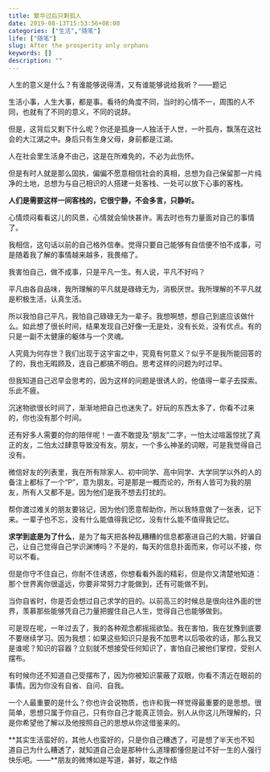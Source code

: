```yaml
---
title: 繁华过后只剩孤人
date: 2019-08-13T15:53:56+08:00
categories: ["生活","随笔"]
life: ["随笔"]
slug: After the prosperity only orphans
keywords: []
description: ""
---
```


人生的意义是什么？有谁能够说得清，又有谁能够说给我听？——题记

生活小事，人生大事，都是事。看待的角度不同，当时的心情不一，周围的人不同，也就有了不同的意义，不同的说辞。

但是，这背后又剩下什么呢？你还是孤身一人独活于人世，一叶孤舟，飘荡在这社会的大江湖之中。身后只有生身父母，身前都是江湖。

人在社会里生活身不由己，这是在所难免的，不必为此伤怀。

但是有时人就是那么固执，偏偏不愿意相信社会的真相，总想为自己保留那一片纯净的土地，总想为与自己相识的人搭建一处客栈、一处可以放下心事的客栈。

**人们是需要这样一间客栈的，它很宁静，不会多言，只静听。**

心情烦闷看看这儿的风景，心情就会愉快甚许。离去时也有力量面对自己的事情了。

我相信，这句话以前的自己格外信奉。觉得只要自己能够有自信便不怕不成事，可是随着我了解的事情越来越多，我畏缩了。

我害怕自己，做不成事，只是平凡一生。有人说，平凡不好吗？

平凡由各自品味，我所理解的平凡就是碌碌无为，消极厌世。我所理解的不平凡就是积极生活，认真生活。

所以我怕自己平凡，我怕自己碌碌无为一辈子。我想啊想，想自己到底应该做什么。如此想了很长时间，结果发现自己好像一无是处，没有长处，没有优点。有的只是一副不太健康的躯体与一个灵魂。

人究竟为何存世？我们出现于这宇宙之中，究竟有何意义？似乎不是我所能回答的了的，我也无暇顾及，连自己都搞不明白。思考这样的问题为时过早。

但我知道自己迟早会思考的，因为这样的问题是很诱人的，他值得一辈子去探索。乐此不疲。

沉迷物欲很长时间了，渐渐地把自己也迷失了。好玩的东西太多了，你看不过来的，你也没有那个时间。

还有好多人需要的你的陪伴呢！一直不敢提及“朋友”二字，一怕太过喧嚣惊扰了真正的友，二怕太过肆意导致没有友。朋友，一个多么神圣的词眼，可是我觉得自己没有。

微信好友的列表里，我在所有除家人、初中同学、高中同学、大学同学以外的人的备注上都标了一个“P”，意为朋友。可是那是一概而论的，所有人皆可为我的朋友，所有人又都不是。因为他们是我不想去打扰的。



帮你渡过难关的朋友要铭记，因为他们愿意帮助你，所以我特意做了一张表，记下来。一辈子也不忘，没有什么能值得我记忆，没有什么能不值得我记忆。

**求学到底是为了什么**，是为了每天把各种乱糟糟的信息都塞进自己的大脑，好骗自己，让自己觉得自己学识渊博吗？不是的，每天的信息扑面而来，你可以不接，你可以不看。

但是你守不住自己，你耐不住诱惑，你想看看外面的精彩，但是你又清楚地知道：那个世界离你很遥远，你要非常努力才能做到，还有可能做不到。

当你自省时，你是否会想过自己求学的目的。以前高三的时候总是很向往外面的世界，羡慕那些能够凭自己力量把握住自己人生，觉得自己也能够做到。

可是现在呢，一年过去了，我的各种观念都摇摇欲坠。我在害怕，我在犹豫到底要不要继续学习。因为我想：如果这些知识只是我不加思考以后吸收的话，那么我又是谁呢？知识的容器？立刻就不想接受任何知识了，害怕自己被他们掌控，受别人摆布。

有时候你还不知道自己受摆布了，因为你被知识蒙蔽了双眼，你看不清近在眼前的事情。因为你没有自省、自问、自我。

一个人最重要的是什么？你也许会说物质，也许和我一样觉得最重要的是思想。很简单，思想只属于你自己，只有你自己才能真正领会。别人从你这儿所理解的，只是你希望他了解以及他按照自己的思想从你这借鉴来的。

**其实生活蛮好的，其他人也蛮好的，只是你自己糟透了，可是想了半天也不知道自己为什么糟透了，就知道自己会是那种什么道理都懂但是过不好一生的人强行快乐吧。——**朋友的微博如是写道，甚好，取之作结
